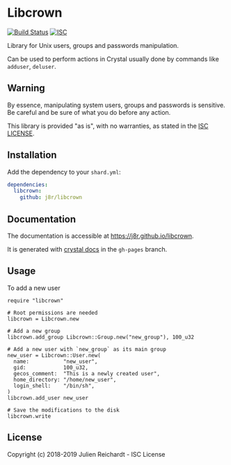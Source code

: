 # Libcrown

[![Build Status](https://cloud.drone.io/api/badges/j8r/libcrown/status.svg)](https://cloud.drone.io/j8r/libcrown)
[![ISC](https://img.shields.io/badge/License-ISC-blue.svg?style=flat-square)](https://en.wikipedia.org/wiki/ISC_license)

Library for Unix users, groups and passwords manipulation.

Can be used to perform actions in Crystal usually done by commands like `adduser`, `deluser`.

## Warning

By essence, manipulating system users, groups and passwords is sensitive. Be careful and be sure of what you do before any action.

This library is provided "as is", with no warranties, as stated in the [ISC LICENSE](LICENSE).

## Installation

Add the dependency to your `shard.yml`:

```yaml
dependencies:
  libcrown:
    github: j8r/libcrown
```

## Documentation

The documentation is accessible at https://j8r.github.io/libcrown.

It is generated with [crystal docs](https://crystal-lang.org/docs/conventions/documenting_code.html) in the `gh-pages` branch.

## Usage

To add a new user

```crystal
require "libcrown"

# Root permissions are needed
libcrown = Libcrown.new

# Add a new group
libcrown.add_group Libcrown::Group.new("new_group"), 100_u32

# Add a new user with `new_group` as its main group
new_user = Libcrown::User.new(
  name:           "new_user",
  gid:            100_u32,
  gecos_comment:  "This is a newly created user",
  home_directory: "/home/new_user",
  login_shell:    "/bin/sh",
)
libcrown.add_user new_user

# Save the modifications to the disk
libcrown.write
```

## License

Copyright (c) 2018-2019 Julien Reichardt - ISC License
